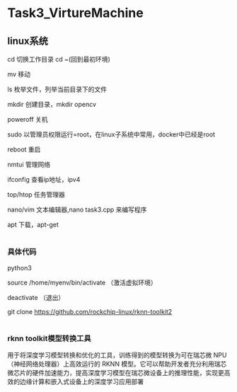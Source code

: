 # Task3_VirtureMachine

## linux系统


cd 切换工作目录  cd ~(回到最初环境)

mv 移动

ls 枚举文件，列举当前目录下的文件

mkdir 创建目录，mkdir opencv

poweroff 关机

sudo 以管理员权限运行=root，在linux子系统中常用，docker中已经是root

reboot 重启

nmtui 管理网络

ifconfig 查看ip地址，ipv4

top/htop 任务管理器

nano/vim 文本编辑器,nano task3.cpp 来编写程序

apt 下载，apt-get




#
### 具体代码

python3


source /home/myenv/bin/activate     （激活虚拟环境）


deactivate      （退出）


git clone https://github.com/rockchip-linux/rknn-toolkit2






#
### rknn toolkit模型转换工具


用于将深度学习模型转换和优化的工具，训练得到的模型转换为可在瑞芯微 NPU（神经网络处理器）上高效运行的 RKNN 模型。它可以帮助开发者充分利用瑞芯微芯片的硬件加速能力，提高深度学习模型在瑞芯微设备上的推理性能，实现更高效的边缘计算和嵌入式设备上的深度学习应用部署





